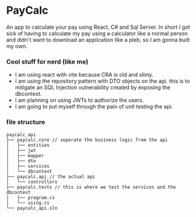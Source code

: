# PayCalc
An app to calculate your pay using React, C# and Sql Server. In short I got sick of having to calculate my pay using a calculator like a normal person and didn't want to download an application like a pleb, so I am gonna built my own. 

### Cool stuff for nerd (like me)
- I am using react with vite because CRA is old and slimy.
- I am using the repository pattern with DTO objects on the api. this is to mitigate an SQL Injection vulnerability created by exposing the dbcontext.
- I am planning on using JWTs to authorize the users.
- I am going to put myself through the pain of unit testing the api.

### file structure
```
paycalc_api
├── paycalc.core // seperate the business logic from the api
│   ├── entities
│   ├── jwt
│   ├── mapper
│   ├── dto
│   ├── services
│   └── dbcontext
├── paycalc.api // the actual api
│   └── controllers 
├── paycalc.tests // this is where we test the services and the dbcontext
│   ├── program.cs 
│   └── using.cs
└── paycalc_api.sln
```